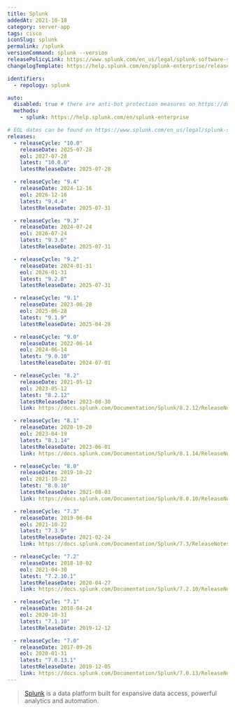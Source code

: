 ```yaml
---
title: Splunk
addedAt: 2021-10-18
category: server-app
tags: cisco
iconSlug: splunk
permalink: /splunk
versionCommand: splunk --version
releasePolicyLink: https://www.splunk.com/en_us/legal/splunk-software-support-policy.html
changelogTemplate: https://help.splunk.com/en/splunk-enterprise/release-notes-and-updates/release-notes/__RELEASE_CYCLE__/

identifiers:
  - repology: splunk

auto:
  disabled: true # there are anti-bot protection measures on https://docs.splunk.com
  methods:
    - splunk: https://help.splunk.com/en/splunk-enterprise

# EOL dates can be found on https://www.splunk.com/en_us/legal/splunk-software-support-policy.html.
releases:
  - releaseCycle: "10.0"
    releaseDate: 2025-07-28
    eol: 2027-07-28
    latest: "10.0.0"
    latestReleaseDate: 2025-07-28

  - releaseCycle: "9.4"
    releaseDate: 2024-12-16
    eol: 2026-12-16
    latest: "9.4.4"
    latestReleaseDate: 2025-07-31

  - releaseCycle: "9.3"
    releaseDate: 2024-07-24
    eol: 2026-07-24
    latest: "9.3.6"
    latestReleaseDate: 2025-07-31

  - releaseCycle: "9.2"
    releaseDate: 2024-01-31
    eol: 2026-01-31
    latest: "9.2.8"
    latestReleaseDate: 2025-07-31

  - releaseCycle: "9.1"
    releaseDate: 2023-06-28
    eol: 2025-06-28
    latest: "9.1.9"
    latestReleaseDate: 2025-04-28

  - releaseCycle: "9.0"
    releaseDate: 2022-06-14
    eol: 2024-06-14
    latest: "9.0.10"
    latestReleaseDate: 2024-07-01

  - releaseCycle: "8.2"
    releaseDate: 2021-05-12
    eol: 2023-05-12
    latest: "8.2.12"
    latestReleaseDate: 2023-08-30
    link: https://docs.splunk.com/Documentation/Splunk/8.2.12/ReleaseNotes/MeetSplunk

  - releaseCycle: "8.1"
    releaseDate: 2020-10-20
    eol: 2023-04-19
    latest: "8.1.14"
    latestReleaseDate: 2023-06-01
    link: https://docs.splunk.com/Documentation/Splunk/8.1.14/ReleaseNotes/MeetSplunk

  - releaseCycle: "8.0"
    releaseDate: 2019-10-22
    eol: 2021-10-22
    latest: "8.0.10"
    latestReleaseDate: 2021-08-03
    link: https://docs.splunk.com/Documentation/Splunk/8.0.10/ReleaseNotes/MeetSplunk

  - releaseCycle: "7.3"
    releaseDate: 2019-06-04
    eol: 2021-10-22
    latest: "7.3.9"
    latestReleaseDate: 2021-02-24
    link: https://docs.splunk.com/Documentation/Splunk/7.3/ReleaseNotes/MeetSplunk

  - releaseCycle: "7.2"
    releaseDate: 2018-10-02
    eol: 2021-04-30
    latest: "7.2.10.1"
    latestReleaseDate: 2020-04-27
    link: https://docs.splunk.com/Documentation/Splunk/7.2.10/ReleaseNotes/MeetSplunk

  - releaseCycle: "7.1"
    releaseDate: 2018-04-24
    eol: 2020-10-31
    latest: "7.1.10"
    latestReleaseDate: 2019-12-12

  - releaseCycle: "7.0"
    releaseDate: 2017-09-26
    eol: 2020-01-31
    latest: "7.0.13.1"
    latestReleaseDate: 2019-12-05
    link: https://docs.splunk.com/Documentation/Splunk/7.0.13/ReleaseNotes/MeetSplunk
---
```


> [Splunk](https://www.splunk.com/) is a data platform built for expansive data access, powerful
> analytics and automation.
